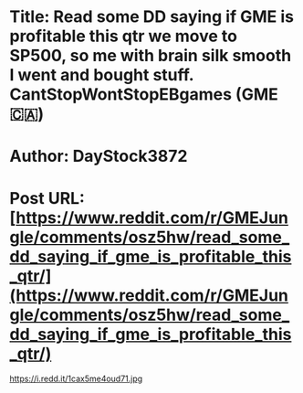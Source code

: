 # Title: Read some DD saying if GME is profitable this qtr we move to SP500, so me with brain silk smooth I went and bought stuff. CantStopWontStopEBgames (GME🇨🇦)
# Author: DayStock3872
# Post URL: [https://www.reddit.com/r/GMEJungle/comments/osz5hw/read_some_dd_saying_if_gme_is_profitable_this_qtr/](https://www.reddit.com/r/GMEJungle/comments/osz5hw/read_some_dd_saying_if_gme_is_profitable_this_qtr/)


https://i.redd.it/1cax5me4oud71.jpg